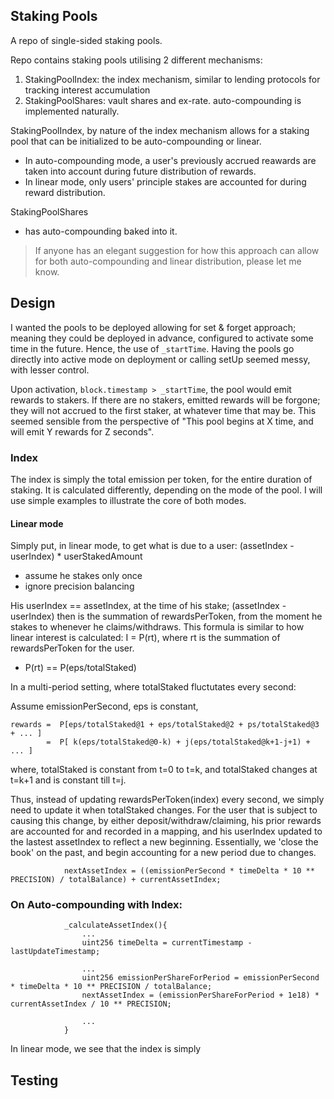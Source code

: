 ## Staking Pools
A repo of single-sided staking pools.

Repo contains staking pools utilising 2 different mechanisms: 
1) StakingPoolIndex: the index mechanism, similar to lending protocols for tracking interest accumulation
2) StakingPoolShares: vault shares and ex-rate. auto-compounding is implemented naturally.

StakingPoolIndex, by nature of the index mechanism allows for a staking pool that can be initialized to be auto-compounding or linear.
- In auto-compounding mode, a user's previously accrued reawards are taken into account during future distribution of rewards.
- In linear mode, only users' principle stakes are accounted for during reward distribution.

StakingPoolShares
- has auto-compounding baked into it.
> If anyone has an elegant suggestion for how this approach can allow for both auto-compounding and linear distribution, please let me know.

## Design

I wanted the pools to be deployed allowing for set & forget approach; meaning they could be deployed in advance, configured to activate some time in the future.
Hence, the use of `_startTime`. Having the pools go directly into active mode on deployment or calling setUp seemed messy, with lesser control.

Upon activation, `block.timestamp > _startTime`, the pool would emit rewards to stakers. If there are no stakers, emitted rewards will be forgone; they will not accrued to the first staker, at whatever time that may be.
This seemed sensible from the perspective of "This pool begins at X time, and will emit Y rewards for Z seconds". 

### Index
The index is simply the total emission per token, for the entire duration of staking. It is calculated differently, depending on the mode of the pool.
I will use simple examples to illustrate the core of both modes.

#### Linear mode
Simply put, in linear mode, to get what is due to a user: (assetIndex - userIndex) * userStakedAmount
- assume he stakes only once
- ignore precision balancing

His userIndex == assetIndex, at the time of his stake; (assetIndex - userIndex) then is the summation of rewardsPerToken, from the moment he stakes to whenever he claims/withdraws.
This formula is similar to how linear interest is calculated: I = P(rt), where rt is the summation of rewardsPerToken for the user. 

-  P(rt) == P(eps/totalStaked)

In a multi-period setting, where totalStaked fluctutates every second:

Assume emissionPerSecond, eps is constant,
```
rewards =  P[eps/totalStaked@1 + eps/totalStaked@2 + ps/totalStaked@3 + ... ]       
        =  P[ k(eps/totalStaked@0-k) + j(eps/totalStaked@k+1-j+1) + ... ]      
```
where, totalStaked is constant from t=0 to t=k, and totalStaked changes at t=k+1 and is constant till t=j.

Thus, instead of updating rewardsPerToken(index) every second, we simply need to update it when totalStaked changes. 
For the user that is subject to causing this change, by either deposit/withdraw/claiming, his prior rewards are accounted for and recorded in a mapping, and his userIndex updated to the lastest assetIndex to reflect a new beginning.
Essentially, we 'close the book' on the past, and begin accounting for a new period due to changes. 

```solidity
            nextAssetIndex = ((emissionPerSecond * timeDelta * 10 ** PRECISION) / totalBalance) + currentAssetIndex;

```

### On Auto-compounding with Index:

```solidity
            _calculateAssetIndex(){
                ...
                uint256 timeDelta = currentTimestamp - lastUpdateTimestamp;

                ...
                uint256 emissionPerShareForPeriod = emissionPerSecond * timeDelta * 10 ** PRECISION / totalBalance;
                nextAssetIndex = (emissionPerShareForPeriod + 1e18) * currentAssetIndex / 10 ** PRECISION;

                ...
            }
```
In linear mode, we see that the index is simply 



## Testing